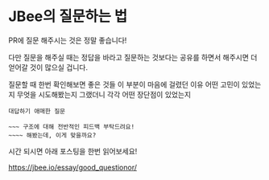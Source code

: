 # JBee의 질문하는 법

PR에 질문 해주시는 것은 정말 좋습니다!

다만 질문을 해주실 때는 정답을 바라고 질문하는 것보다는 공유를 하면서 해주시면 더 얻어갈 것이 많으실 겁니다.

질문할 때 한번 확인해보면 좋은 것들
이 부분이 마음에 걸렸던 이유
어떤 고민이 있었는지
무엇을 시도해봤는지
그랬더니 각각 어떤 장단점이 있었는지

```plaintext
대답하기 애매한 질문

~~~ 구조에 대해 전반적인 피드백 부탁드려요!
~~~~ 해봤는데, 이게 맞을까요?
```

시간 되시면 아래 포스팅을 한번 읽어보세요!

https://jbee.io/essay/good_questionor/
